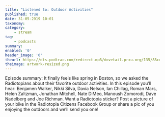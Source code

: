 ```yaml
---
title: "Listened to: Outdoor Activities"
published: true
date: 31-05-2019 10:01
taxonomy:
category:
	- stream
tag:
	- podcasts
summary:
enabled: '0'
header_image: '0'
theurl: https://dts.podtrac.com/redirect.mp3/dovetail.prxu.org/135/83ccea22-f9a7-48d1-920c-3889d3e9ff37/13_Plus_Outdoor_Activities_full_2_.mp3
theimage: artwork-resized.png
--- 
```

Episode summary: It finally feels like spring in Boston, so we asked the Radiotopians about their favorite outdoor activities. In this episode you’ll hear: Benjamen Walker, Nikki Silva, Davia Nelson, Ian Chillag, Roman Mars, Helen Zaltzman, Jonathan Mitchell, Nate DiMeo, Manoush Zomorodi, Dave Nadelberg and Joe Richman. Want a Radiotopia sticker? Post a picture of your bike in the Radiotopia Citizens Facebook Group or share a pic of you enjoying the outdoors and we’ll send you one!
